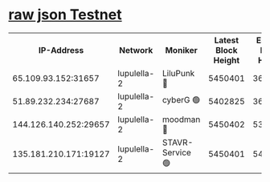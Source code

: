 [raw json Testnet](https://rpc-check.jaclalt.stavr.tech/jaclalt/rpc-jaclalt-result.json)
=

<table><tr><th>IP-Address</th><th>Network</th><th>Moniker</th><th>Latest Block Height</th><th>Earliest Block Height</th><th>Catching Up</th><th>Voting Power</th><th>Scan Time</th></tr><tr><td>65.109.93.152:31657</td><td>lupulella-2</td><td>LiluPunk 🔴</td><td>5450401</td><td>3688866</td><td>False</td><td>685033</td><td>2023-11-27T03:39:13.148132305UTC</td></tr><tr><td>51.89.232.234:27687</td><td>lupulella-2</td><td>cyberG 🟢</td><td>5402825</td><td>3693701</td><td>False</td><td>0</td><td>2023-11-27T03:39:19.584559815UTC</td></tr><tr><td>144.126.140.252:29657</td><td>lupulella-2</td><td>moodman 🔴</td><td>5450402</td><td>5350402</td><td>False</td><td>769094</td><td>2023-11-27T03:39:20.337436553UTC</td></tr><tr><td>135.181.210.171:19127</td><td>lupulella-2</td><td>STAVR-Service 🟢</td><td>5450401</td><td>5449901</td><td>False</td><td>0</td><td>2023-11-27T03:39:12.810457897UTC</td></tr></table>
